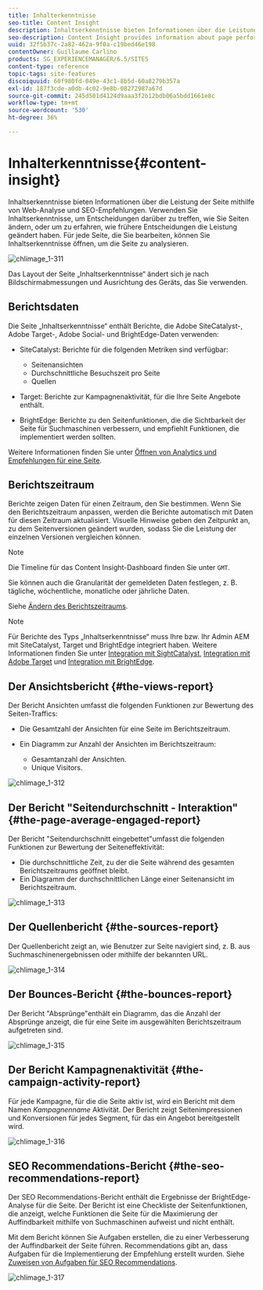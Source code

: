 ```yaml
---
title: Inhalterkenntnisse
seo-title: Content Insight
description: Inhaltserkenntnisse bieten Informationen über die Leistung der Seite mithilfe von Webanalyse und SEO-Empfehlungen
seo-description: Content Insight provides information about page performance using web analytics and SEO recommendation
uuid: 32f5b37c-2a82-462a-9f0a-c19bed46e198
contentOwner: Guillaume Carlino
products: SG_EXPERIENCEMANAGER/6.5/SITES
content-type: reference
topic-tags: site-features
discoiquuid: 60f980fd-049e-43c1-8b5d-60a8279b357a
exl-id: 187f3cde-a0db-4c02-9e8b-08272987a67d
source-git-commit: 245d501d4124d9aaa3f2b12bdb06a5bdd1661e8c
workflow-type: tm+mt
source-wordcount: '530'
ht-degree: 36%

---
```


# Inhalterkenntnisse{#content-insight}

Inhaltserkenntnisse bieten Informationen über die Leistung der Seite mithilfe von Web-Analyse und SEO-Empfehlungen. Verwenden Sie Inhaltserkenntnisse, um Entscheidungen darüber zu treffen, wie Sie Seiten ändern, oder um zu erfahren, wie frühere Entscheidungen die Leistung geändert haben. Für jede Seite, die Sie bearbeiten, können Sie Inhaltserkenntnisse öffnen, um die Seite zu analysieren.

![chlimage_1-311](assets/chlimage_1-311.png)

Das Layout der Seite „Inhaltserkenntnisse“ ändert sich je nach Bildschirmabmessungen und Ausrichtung des Geräts, das Sie verwenden.

## Berichtsdaten

Die Seite „Inhaltserkenntnisse“ enthält Berichte, die Adobe SiteCatalyst-, Adobe Target-, Adobe Social- und BrightEdge-Daten verwenden:

* SiteCatalyst: Berichte für die folgenden Metriken sind verfügbar:

   * Seitenansichten
   * Durchschnittliche Besuchszeit pro Seite
   * Quellen

* Target: Berichte zur Kampagnenaktivität, für die Ihre Seite Angebote enthält.
* BrightEdge: Berichte zu den Seitenfunktionen, die die Sichtbarkeit der Seite für Suchmaschinen verbessern, und empfiehlt Funktionen, die implementiert werden sollten.

Weitere Informationen finden Sie unter [Öffnen von Analytics und Empfehlungen für eine Seite](/help/sites-authoring/ci-analyze.md#opening-analytics-and-recommendations-for-a-page).

## Berichtszeitraum

Berichte zeigen Daten für einen Zeitraum, den Sie bestimmen. Wenn Sie den Berichtszeitraum anpassen, werden die Berichte automatisch mit Daten für diesen Zeitraum aktualisiert. Visuelle Hinweise geben den Zeitpunkt an, zu dem Seitenversionen geändert wurden, sodass Sie die Leistung der einzelnen Versionen vergleichen können.

>[!NOTE]
>
>Die Timeline für das Content Insight-Dashboard finden Sie unter `GMT`.

Sie können auch die Granularität der gemeldeten Daten festlegen, z. B. tägliche, wöchentliche, monatliche oder jährliche Daten.

Siehe [Ändern des Berichtszeitraums](/help/sites-authoring/ci-analyze.md#changing-the-reporting-period).

>[!NOTE]
>
>Für Berichte des Typs „Inhaltserkenntnisse“ muss Ihre bzw. Ihr Admin AEM mit SiteCatalyst, Target und BrightEdge integriert haben. Weitere Informationen finden Sie unter [Integration mit SightCatalyst](/help/sites-administering/adobeanalytics.md), [Integration mit Adobe Target](/help/sites-administering/target.md) und [Integration mit BrightEdge](/help/sites-administering/brightedge.md).

## Der Ansichtsbericht {#the-views-report}

Der Bericht Ansichten umfasst die folgenden Funktionen zur Bewertung des Seiten-Traffics:

* Die Gesamtzahl der Ansichten für eine Seite im Berichtszeitraum.
* Ein Diagramm zur Anzahl der Ansichten im Berichtszeitraum:

   * Gesamtanzahl der Ansichten.
   * Unique Visitors.

![chlimage_1-312](assets/chlimage_1-312.png)

## Der Bericht &quot;Seitendurchschnitt - Interaktion&quot; {#the-page-average-engaged-report}

Der Bericht &quot;Seitendurchschnitt eingebettet&quot;umfasst die folgenden Funktionen zur Bewertung der Seiteneffektivität:

* Die durchschnittliche Zeit, zu der die Seite während des gesamten Berichtszeitraums geöffnet bleibt.
* Ein Diagramm der durchschnittlichen Länge einer Seitenansicht im Berichtszeitraum.

![chlimage_1-313](assets/chlimage_1-313.png)

## Der Quellenbericht {#the-sources-report}

Der Quellenbericht zeigt an, wie Benutzer zur Seite navigiert sind, z. B. aus Suchmaschinenergebnissen oder mithilfe der bekannten URL.

![chlimage_1-314](assets/chlimage_1-314.png)

## Der Bounces-Bericht {#the-bounces-report}

Der Bericht &quot;Absprünge&quot;enthält ein Diagramm, das die Anzahl der Absprünge anzeigt, die für eine Seite im ausgewählten Berichtszeitraum aufgetreten sind.

![chlimage_1-315](assets/chlimage_1-315.png)

## Der Bericht Kampagnenaktivität {#the-campaign-activity-report}

Für jede Kampagne, für die die Seite aktiv ist, wird ein Bericht mit dem Namen *Kampagnenname* Aktivität. Der Bericht zeigt Seitenimpressionen und Konversionen für jedes Segment, für das ein Angebot bereitgestellt wird.

![chlimage_1-316](assets/chlimage_1-316.png)

## SEO Recommendations-Bericht {#the-seo-recommendations-report}

Der SEO Recommendations-Bericht enthält die Ergebnisse der BrightEdge-Analyse für die Seite. Der Bericht ist eine Checkliste der Seitenfunktionen, die anzeigt, welche Funktionen die Seite für die Maximierung der Auffindbarkeit mithilfe von Suchmaschinen aufweist und nicht enthält.

Mit dem Bericht können Sie Aufgaben erstellen, die zu einer Verbesserung der Auffindbarkeit der Seite führen. Recommendations gibt an, dass Aufgaben für die Implementierung der Empfehlung erstellt wurden. Siehe [Zuweisen von Aufgaben für SEO Recommendations](/help/sites-authoring/ci-analyze.md#assigning-tasks-for-seo-recommendations).

![chlimage_1-317](assets/chlimage_1-317.png)
